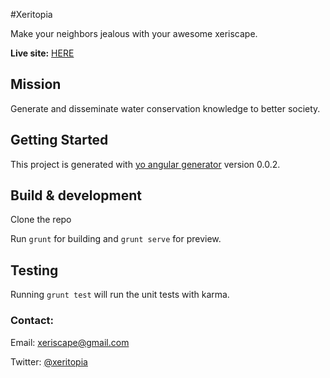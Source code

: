 #Xeritopia

Make your neighbors jealous with your awesome xeriscape.


**Live site:** [HERE](https:xeritopia.com)

## Mission

Generate and disseminate water conservation knowledge to better society.


## Getting Started

This project is generated with [yo angular generator](https://github.com/yeoman/generator-angular)
version 0.0.2.

## Build & development

Clone the repo

Run `grunt` for building and `grunt serve` for preview.

## Testing

Running `grunt test` will run the unit tests with karma.


### Contact:

Email:
xeriscape@gmail.com

Twitter:
[@xeritopia](https://twitter.com/xeritopia)
